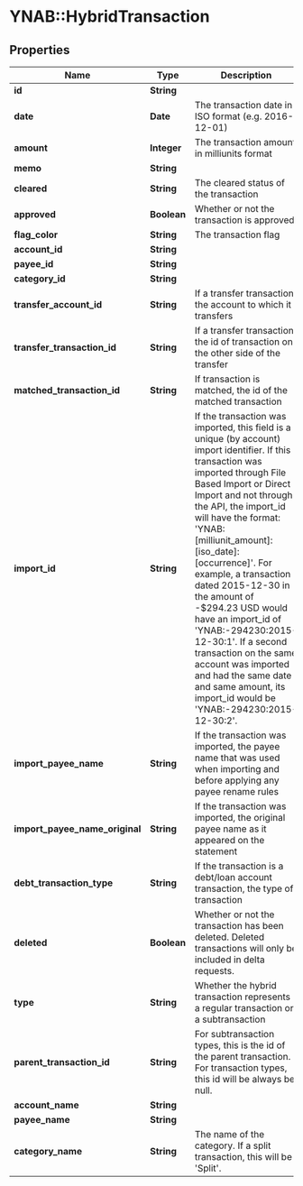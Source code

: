 # YNAB::HybridTransaction

## Properties

| Name | Type | Description | Notes |
| ---- | ---- | ----------- | ----- |
| **id** | **String** |  |  |
| **date** | **Date** | The transaction date in ISO format (e.g. 2016-12-01) |  |
| **amount** | **Integer** | The transaction amount in milliunits format |  |
| **memo** | **String** |  | [optional] |
| **cleared** | **String** | The cleared status of the transaction |  |
| **approved** | **Boolean** | Whether or not the transaction is approved |  |
| **flag_color** | **String** | The transaction flag | [optional] |
| **account_id** | **String** |  |  |
| **payee_id** | **String** |  | [optional] |
| **category_id** | **String** |  | [optional] |
| **transfer_account_id** | **String** | If a transfer transaction, the account to which it transfers | [optional] |
| **transfer_transaction_id** | **String** | If a transfer transaction, the id of transaction on the other side of the transfer | [optional] |
| **matched_transaction_id** | **String** | If transaction is matched, the id of the matched transaction | [optional] |
| **import_id** | **String** | If the transaction was imported, this field is a unique (by account) import identifier.  If this transaction was imported through File Based Import or Direct Import and not through the API, the import_id will have the format: &#39;YNAB:[milliunit_amount]:[iso_date]:[occurrence]&#39;.  For example, a transaction dated 2015-12-30 in the amount of -$294.23 USD would have an import_id of &#39;YNAB:-294230:2015-12-30:1&#39;.  If a second transaction on the same account was imported and had the same date and same amount, its import_id would be &#39;YNAB:-294230:2015-12-30:2&#39;. | [optional] |
| **import_payee_name** | **String** | If the transaction was imported, the payee name that was used when importing and before applying any payee rename rules | [optional] |
| **import_payee_name_original** | **String** | If the transaction was imported, the original payee name as it appeared on the statement | [optional] |
| **debt_transaction_type** | **String** | If the transaction is a debt/loan account transaction, the type of transaction | [optional] |
| **deleted** | **Boolean** | Whether or not the transaction has been deleted.  Deleted transactions will only be included in delta requests. |  |
| **type** | **String** | Whether the hybrid transaction represents a regular transaction or a subtransaction |  |
| **parent_transaction_id** | **String** | For subtransaction types, this is the id of the parent transaction.  For transaction types, this id will be always be null. | [optional] |
| **account_name** | **String** |  |  |
| **payee_name** | **String** |  | [optional] |
| **category_name** | **String** | The name of the category.  If a split transaction, this will be &#39;Split&#39;. | [optional] |

